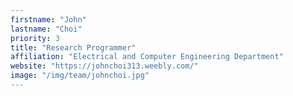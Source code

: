 ```yaml
---
firstname: "John"
lastname: "Choi"
priority: 3
title: "Research Programmer"
affiliation: "Electrical and Computer Engineering Department"
website: "https://johnchoi313.weebly.com/"
image: "/img/team/johnchoi.jpg"
---
```

